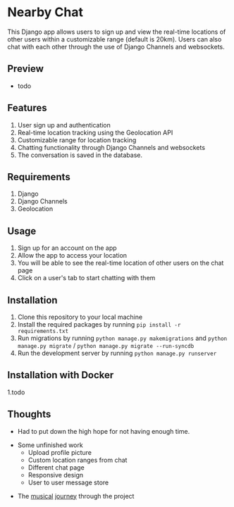 # Nearby Chat
This Django app allows users to sign up and view the real-time locations of other users within a customizable range (default is 20km). Users can also chat with each other through the use of Django Channels and websockets.

## Preview
* todo

## Features
1. User sign up and authentication
2. Real-time location tracking using the Geolocation API
3. Customizable range for location tracking
4. Chatting functionality through Django Channels and websockets
5. The conversation is saved in the database. 

## Requirements
1. Django
2. Django Channels
3. Geolocation

## Usage
1. Sign up for an account on the app
2. Allow the app to access your location
3. You will be able to see the real-time location of other users on the chat page
4. Click on a user's tab to start chatting with them

## Installation
1. Clone this repository to your local machine
2. Install the required packages by running `pip install -r requirements.txt`
3. Run migrations by running `python manage.py makemigrations` and `python manage.py migrate` 
/ `python manage.py migrate --run-syncdb`
4. Run the development server by running `python manage.py runserver`

## Installation with Docker
1.todo

## Thoughts

* Had to put down the high hope for not having enough time. 
<ul>
  <li>Some unfinished work
    <ul>
      <li>Upload profile picture</li>
      <li>Custom location ranges from chat</li>
      <li>Different chat page</li>
      <li>Responsive design</li>
      <li>User to user message store</li>
    </ul>
  </li>
</ul>

* The [musical](https://open.spotify.com/track/0cmcVBOiqyQ9OJjBXlsHtM?si=deaffc8526934454) [journey](https://open.spotify.com/track/1lSEBv8cLtAoibAFOmbXDh?si=adf085a7aab542c2)  through the project
